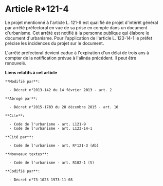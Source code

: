 # Article R*121-4

Le projet mentionné à l'article L. 121-9 est qualifié de projet d'intérêt général par arrêté préfectoral en vue de sa prise
en compte dans un document d'urbanisme. Cet arrêté est notifié à la personne publique qui élabore le document d'urbanisme.
Pour l'application de l'article L. 123-14-1 le préfet précise les incidences du projet sur le document. 

L'arrêté préfectoral devient caduc à l'expiration d'un délai de trois ans à compter de la notification prévue à l'alinéa
précédent. Il peut être renouvelé.

**Liens relatifs à cet article**

	**Modifié par**:

	  - Décret n°2013-142 du 14 février 2013 - art. 2

	**Abrogé par**:

	  - Décret n°2015-1783 du 28 décembre 2015 - art. 10

	**Cite**:

	  - Code de l'urbanisme - art. L121-9
	  - Code de l'urbanisme - art. L123-14-1

	**Cité par**:

	  - Code de l'urbanisme - art. R*121-3 (Ab)

	**Nouveaux textes**:

	  - Code de l'urbanisme - art. R102-1 (V)

	**Codifié par**:

	  - Décret n°73-1023 1973-11-08
